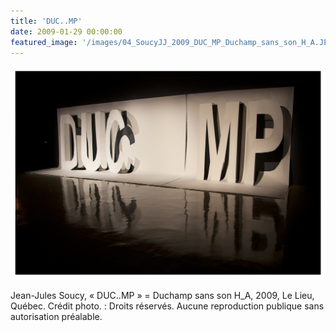 ```yaml
---
title: 'DUC..MP'
date: 2009-01-29 00:00:00
featured_image: '/images/04_SoucyJJ_2009_DUC_MP_Duchamp_sans_son_H_A.JPG'
---
```


![](/images/04_SoucyJJ_2009_DUC_MP_Duchamp_sans_son_H_A.JPG)

Jean-Jules Soucy, « DUC..MP » = Duchamp sans son H_A, 2009, Le Lieu, Québec. Crédit photo. : Droits réservés. Aucune reproduction publique sans autorisation préalable.
